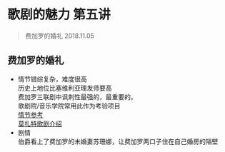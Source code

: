 # 歌剧的魅力 第五讲 
> 费加罗的婚礼 2018.11.05

## 费加罗的婚礼
* 情节错综复杂，难度很高  
	历史上地位比塞维利亚理发师要高  
	费加罗三联剧中讽刺性最强的，最重要的。  
  歌剧院/音乐学院常用此作为考验项目  
	[情节参考](https://mp.weixin.qq.com/s/Dm8BuwQekacEVJIrpPg-kg)  
	[莫扎特歌剧介绍](https://mp.weixin.qq.com/s/kNvLFpUpdChMB3Er7j5owg)
* 剧情  
	伯爵看上了费加罗的未婚妻苏珊娜，让费加罗两口子住在自己婚房的隔壁 